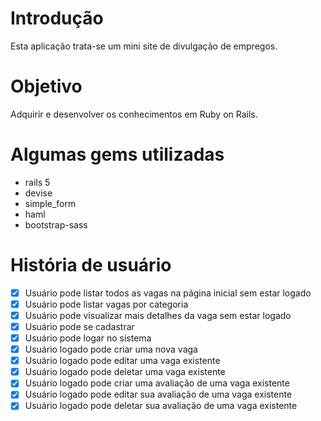 # Introdução

Esta aplicação trata-se um mini site de divulgação de empregos.

# Objetivo

Adquirir e desenvolver os conhecimentos em Ruby on Rails.

# Algumas gems utilizadas

* rails 5
* devise
* simple_form
* haml
* bootstrap-sass

# História de usuário

-[x] Usuário pode listar todos as vagas na página inicial sem estar logado
-[x] Usuário pode listar vagas por categoria
-[x] Usuário pode visualizar mais detalhes da vaga sem estar logado
-[x] Usuário pode se cadastrar
-[x] Usuário pode logar no sistema
-[x] Usuário logado pode criar uma nova vaga
-[x] Usuário logado pode editar uma vaga existente
-[x] Usuário logado pode deletar uma vaga existente
-[x] Usuário logado pode criar uma avaliação de uma vaga existente
-[x] Usuário logado pode editar sua avaliação de uma vaga existente
-[x] Usuário logado pode deletar sua avaliação de uma vaga existente
